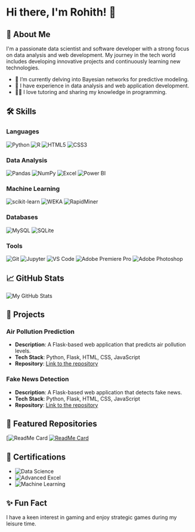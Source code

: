 # Hi there, I'm Rohith! 👋

## 🚀 About Me
I'm a passionate data scientist and software developer with a strong focus on data analysis and web development. My journey in the tech world includes developing innovative projects and continuously learning new technologies.

- 🌱 I’m currently delving into Bayesian networks for predictive modeling.
- 💼 I have experience in data analysis and web application development.
- 🧑‍🏫 I love tutoring and sharing my knowledge in programming.

## 🛠️ Skills

### Languages
![Python](https://img.shields.io/badge/Python-3776AB?style=for-the-badge&logo=python&logoColor=white)
![R](https://img.shields.io/badge/R-276DC3?style=for-the-badge&logo=r&logoColor=white)
![HTML5](https://img.shields.io/badge/HTML5-E34F26?style=for-the-badge&logo=html5&logoColor=white)
![CSS3](https://img.shields.io/badge/CSS3-1572B6?style=for-the-badge&logo=css3&logoColor=white)

### Data Analysis
![Pandas](https://img.shields.io/badge/Pandas-150458?style=for-the-badge&logo=pandas&logoColor=white)
![NumPy](https://img.shields.io/badge/NumPy-013243?style=for-the-badge&logo=numpy&logoColor=white)
![Excel](https://img.shields.io/badge/Microsoft_Excel-217346?style=for-the-badge&logo=microsoft-excel&logoColor=white)
![Power BI](https://img.shields.io/badge/Power_BI-F2C811?style=for-the-badge&logo=power-bi&logoColor=black)

### Machine Learning
![scikit-learn](https://img.shields.io/badge/scikit--learn-F7931E?style=for-the-badge&logo=scikit-learn&logoColor=white)
![WEKA](https://img.shields.io/badge/WEKA-007396?style=for-the-badge&logoColor=white)
![RapidMiner](https://img.shields.io/badge/RapidMiner-FF6F00?style=for-the-badge&logoColor=white)

### Databases
![MySQL](https://img.shields.io/badge/MySQL-4479A1?style=for-the-badge&logo=mysql&logoColor=white)
![SQLite](https://img.shields.io/badge/SQLite-003B57?style=for-the-badge&logo=sqlite&logoColor=white)

### Tools
![Git](https://img.shields.io/badge/Git-F05032?style=for-the-badge&logo=git&logoColor=white)
![Jupyter](https://img.shields.io/badge/Jupyter-F37626?style=for-the-badge&logo=jupyter&logoColor=white)
![VS Code](https://img.shields.io/badge/VS_Code-0078D4?style=for-the-badge&logo=visual-studio-code&logoColor=white)
![Adobe Premiere Pro](https://img.shields.io/badge/Adobe_Premiere_Pro-9999FF?style=for-the-badge&logo=adobe-premiere-pro&logoColor=white)
![Adobe Photoshop](https://img.shields.io/badge/Adobe_Photoshop-31A8FF?style=for-the-badge&logo=adobe-photoshop&logoColor=white)

## 📈 GitHub Stats
![My GitHub Stats](https://github-readme-stats.vercel.app/api?username=your-github-username&show_icons=true&theme=radical)

## 🔗 Projects
### Air Pollution Prediction
- **Description**: A Flask-based web application that predicts air pollution levels.
- **Tech Stack**: Python, Flask, HTML, CSS, JavaScript
- **Repository**: [Link to the repository](https://github.com/your-github-username/air-pollution-prediction)

### Fake News Detection
- **Description**: A Flask-based web application that detects fake news.
- **Tech Stack**: Python, Flask, HTML, CSS, JavaScript
- **Repository**: [Link to the repository](https://github.com/your-github-username/fake-news-detection)

## 🌟 Featured Repositories
[![ReadMe Card](https://github.com/code-by-rohith/AirPollutionPrediction-Using-MachineLearning)
[![ReadMe Card](https://github-readme-stats.vercel.app/api/pin/?username=your-github-username&repo=fake-news-detection&theme=radical)](https://github.com/your-github-username/fake-news-detection)

## 📄 Certifications
- ![Data Science](https://img.shields.io/badge/Data_Science_Specialization-blue?style=for-the-badge)
- ![Advanced Excel](https://img.shields.io/badge/Advanced_Excel-green?style=for-the-badge)
- ![Machine Learning](https://img.shields.io/badge/Machine_Learning-orange?style=for-the-badge)

## ✨ Fun Fact
I have a keen interest in gaming and enjoy strategic games during my leisure time.

